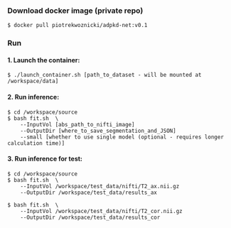 ### Download docker image (private repo)
```
$ docker pull piotrekwoznicki/adpkd-net:v0.1
```
### Run
#### 1. Launch the container:
```
$ ./launch_container.sh [path_to_dataset - will be mounted at /workspace/data]
```

#### 2. Run inference:
```
$ cd /workspace/source
$ bash fit.sh  \
    --InputVol [abs_path_to_nifti_image]
    --OutputDir [where_to_save_segmentation_and_JSON]
    --small [whether to use single model (optional - requires longer calculation time)]
```

#### 3. Run inference for test:
```
$ cd /workspace/source
$ bash fit.sh  \
    --InputVol /workspace/test_data/nifti/T2_ax.nii.gz
    --OutputDir /workspace/test_data/results_ax

$ bash fit.sh  \
    --InputVol /workspace/test_data/nifti/T2_cor.nii.gz
    --OutputDir /workspace/test_data/results_cor
```
